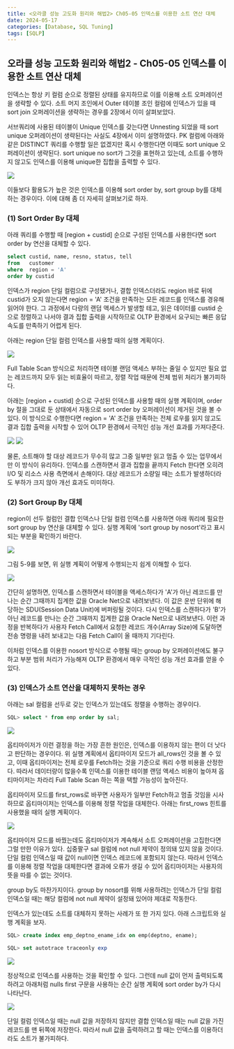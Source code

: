 ```yaml
---
title: <오라클 성능 고도화 원리와 해법2> Ch05-05 인덱스를 이용한 소트 연산 대체
date: 2024-05-17
categories: [Database, SQL Tuning]
tags: [SQLP]
---
```


## 오라클 성능 고도화 원리와 해법2 - Ch05-05 인덱스를 이용한 소트 연산 대체

인덱스는 항상 키 컬럼 순으로 정렬된 상태를 유지하므로 이를 이용해 소트 오퍼레이션을 생략할 수 있다. 소트 머지 조인에서 Outer 테이블 조인 컬럼에 인덱스가 있을 때 sort join 오퍼레이션을 생략하는 경우를 2장에서 이미 살펴보았다.

서브쿼리에 사용된 테이블이 Unique 인덱스를 갖는다면 Unnesting 되었을 때 sort unique 오퍼레이션이 생략된다는 사실도 4장에서 이미 설명하였다. PK 컬럼에 아래와 같은 DISTINCT 쿼리를 수행할 일은 없겠지만 혹시 수행한다면 이때도 sort unique 오퍼레이션이 생략된다. sort unique no sort가 그것을 표현하고 있는데, 소트를 수행하지 않고도 인덱스를 이용해 unique한 집합을 출력할 수 있다.

![](/assets/images/sqlp/sqlp2-05-05-EP1.png)

이들보다 활용도가 높은 것은 인덱스를 이용해 sort order by, sort group by를 대체하는 경우이다. 이에 대해 좀 더 자세히 살펴보기로 하자.

### (1) Sort Order By 대체

아래 쿼리를 수행할 때 [region + custid] 순으로 구성된 인덱스를 사용한다면 sort order by 연산을 대체할 수 있다.

```sql
select custid, name, resno, status, tell
from   customer
where  region = 'A'
order by custid
```

인덱스가 region 단일 컬럼으로 구성됐거나, 결합 인덱스더라도 region 바로 뒤에 custid가 오지 않는다면 region = 'A' 조건을 만족하는 모든 레코드를 인덱스를 경유해 읽어야 한다. 그 과정에서 다량의 랜덤 액세스가 발생할 테고, 읽은 데이터를 custid 순으로 정렬하고 나서야 결과 집합 출력을 시작하므로 OLTP 환경에서 요구되는 빠른 응답 속도를 만족하기 어렵게 된다.

아래는 region 단일 컬럼 인덱스를 사용할 때의 실행 계획이다.

![](/assets/images/sqlp/sqlp2-05-05-1-EP1.png)

Full Table Scan 방식으로 처리하면 테이블 랜덤 액세스 부하는 줄일 수 있지만 필요 없는 레코드까지 모두 읽는 비효율이 따르고, 정렬 작업 때문에 전체 범위 처리가 불가피하다.

아래는 [region + custid] 순으로 구성된 인덱스를 사용할 때의 실행 계획이며, order by 절을 그대로 둔 상태에서 자동으로 sort order by 오퍼레이션이 제거된 것을 볼 수 있다. 이 방식으로 수행한다면 region = 'A' 조건을 만족하는 전체 로우를 읽지 않고도 결과 집합 출력을 시작할 수 있어 OLTP 환경에서 극적인 성능 개선 효과를 가져다준다.

![](/assets/images/sqlp/sqlp2-05-05-1-EP2-1.png)
![](/assets/images/sqlp/sqlp2-05-05-1-EP2-2.png)

물론, 소트해야 할 대상 레코드가 무수히 많고 그중 일부만 읽고 멈출 수 있는 업무에서만 이 방식이 유리하다. 인덱스를 스캔하면서 결과 집합을 끝까지 Fetch 한다면 오히려 I/O 및 리소스 사용 측면에서 손해이다. 대상 레코드가 소량일 때는 소트가 발생하더라도 부하가 크지 않아 개선 효과도 미미하다.

### (2) Sort Group By 대체

region이 선두 컬럼인 결합 인덱스나 단일 컬럼 인덱스를 사용하면 아래 쿼리에 필요한 sort group by 연산을 대체할 수 있다. 실행 계획에 'sort group by nosort'라고 표시되는 부분을 확인하기 바란다.

![](/assets/images/sqlp/sqlp2-05-05-2-EP1.png)

그림 5-9를 보면, 위 실행 계획이 어떻게 수행되는지 쉽게 이해할 수 있다.

![](/assets/images/sqlp/sqlp2-05-05-2-img5-9.png)

간단히 설명하면, 인덱스를 스캔하면서 테이블을 액세스하다가 'A'가 아닌 레코드를 만나는 순간 그때까지 집계한 값을 Oracle Net으로 내려보낸다. 이 값은 운반 단위에 해당하는 SDU(Session Data Unit)에 버퍼링될 것이다. 다시 인덱스를 스캔하다가 'B'가 아닌 레코드를 만나는 순간 그때까지 집계한 값을 Oracle Net으로 내려보낸다. 이런 과정을 반복하다가 사용자 Fetch Call에서 요청한 레코드 개수(Array Size)에 도달하면 전송 명령을 내려 보내고는 다음 Fetch Call이 올 때까지 기다린다.

이처럼 인덱스를 이용한 nosort 방식으로 수행될 때는 group by 오퍼레이션에도 불구하고 부분 범위 처리가 가능해져 OLTP 환경에서 매우 극적인 성능 개선 효과를 얻을 수 있다.

### (3) 인덱스가 소트 연산을 대체하지 못하는 경우

아래는 sal 컬럼을 선두로 갖는 인덱스가 있는데도 정렬을 수행하는 경우이다.

```sql
SQL> select * from emp order by sal;
```

![](/assets/images/sqlp/sqlp2-05-05-3-EP1.png)

옵티마이저가 이런 결정을 하는 가장 흔한 원인은, 인덱스를 이용하지 않는 편이 더 낫다고 판단하는 경우이다. 위 실행 계획에서 옵티마이저 모드가 all_rows인 것을 볼 수 있고, 이때 옵티마이저는 전체 로우를 Fetch하는 것을 기준으로 쿼리 수행 비용을 산정한다. 따라서 데이터량이 많을수록 인덱스를 이용한 테이블 랜덤 액세스 비용이 높아져 옵티마이저는 차라리 Full Table Scan 하는 쪽을 택할 가능성이 높아진다.

옵티마이저 모드를 first_rows로 바꾸면 사용자가 일부만 Fetch하고 멈출 것임을 시사하므로 옵티마이저는 인덱스를 이용해 정렬 작업을 대체한다. 아래는 first_rows 힌트를 사용했을 때의 실행 계획이다.

![](/assets/images/sqlp/sqlp2-05-05-3-EP2.png)

옵티마이저 모드를 바꿨는데도 옵티마이저가 계속해서 소트 오퍼레이션을 고집한다면 그럴 만한 이유가 있다. 십중팔구 sal 컬럼에 not null 제약이 정의돼 있지 않을 것이다. 단일 컬럼 인덱스일 때 값이 null이면 인덱스 레코드에 포함되지 않는다. 따라서 인덱스를 이용해 정렬 작업을 대체한다면 결과에 오류가 생길 수 있어 옵티마이저는 사용자의 뜻을 따를 수 없는 것이다.

group by도 마찬가지이다. group by nosort를 위해 사용하려는 인덱스가 단일 컬럼 인덱스일 때는 해당 컬럼에 not null 제약이 설정돼 있어야 제대로 작동한다.

인덱스가 있는데도 소트를 대체하지 못하는 사례가 또 한 가지 있다. 아래 스크립트와 실행 계획을 보자.

```sql
SQL> create index emp_deptno_ename_idx on emp(deptno, ename);

SQL> set autotrace traceonly exp
```

![](/assets/images/sqlp/sqlp2-05-05-3-EP3.png)

정상적으로 인덱스를 사용하는 것을 확인할 수 있다. 그런데 null 값이 먼저 출력되도록 하려고 아래처럼 nulls first 구문을 사용하는 순간 실행 계획에 sort order by가 다시 나타난다.

![](/assets/images/sqlp/sqlp2-05-05-3-EP4.png)

단일 컬럼 인덱스일 때는 null 값을 저장하지 않지만 결합 인덱스일 때는 null 값을 가진 레코드를 맨 뒤쪽에 저장한다. 따라서 null 값을 출력하려고 할 때는 인덱스를 이용하더라도 소트가 불가피하다.
